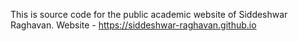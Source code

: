 This is source code for the public academic website of Siddeshwar Raghavan.
Website - https://siddeshwar-raghavan.github.io


